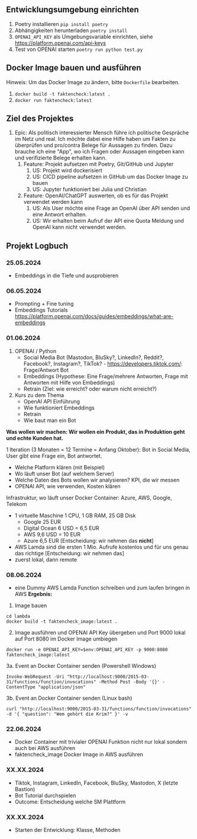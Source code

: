 ## Entwicklungsumgebung einrichten

1. Poetry installieren `pip install poetry`
2. Abhängigkeiten herunterladen `poetry install`
3. `OPENAI_API_KEY` als Umgebungsvariable einrichten, siehe https://platform.openai.com/api-keys
4. Test von OPENAI starten `poetry run python test.py`

## Docker Image bauen und ausführen
Hinweis: Um das Docker Image zu ändern, bitte `Dockerfile` bearbeiten.
1. `docker build -t faktencheck:latest .`
1. `docker run faktencheck:latest`

## Ziel des Projektes

1. Epic: Als politisch interessierter Mensch führe ich politische Gespräche im Netz und real. Ich möchte dabei eine Hilfe haben um Fakten zu überprüfen und pro/contra Belege für Aussagen zu finden. Dazu brauche ich eine "App", wo ich Fragen oder Aussagen eingeben kann und verifizierte Belege erhalten kann.
    1. Feature: Projekt aufsetzen mit Poetry, Git/GitHub und Jupyter
        1. US: Projekt wird dockerisiert
        1. US: CICD pipeline aufsetzen in GitHub um das Docker Image zu bauen
        1. US: Jupyter funktioniert bei Julia und Christian
    1. Feature: OpenAI/ChatGPT auswerten, ob es für das Projekt verwendet werden kann 
        1. US: Als User möchte eine Frage an OpenAI über API senden und eine Antwort erhalten.
        1. US: Wir erhalten beim Aufruf der API eine Quota Meldung und OpenAI kann nicht verwendet werden.

## Projekt Logbuch

### 25.05.2024
- Embeddings in die Tiefe und ausprobieren

### 06.05.2024
- Prompting + Fine tuning
- Embeddings Tutorials https://platform.openai.com/docs/guides/embeddings/what-are-embeddings

### 01.06.2024
1. OPENAI / Python
    - Social Media Bot (Mastodon, BluSky?, LinkedIn?, Reddit?, Facebook?, Instagram?, TikTok? - https://developers.tiktok.com/: Frage/Antwort Bot
    - Embeddings (Hypothese: Eine Frage/mehrere Antworten, Frage mit Antworten mit Hilfe von Embeddings)
    - Retrain (Ziel: wie erreicht? oder warum nicht erreicht?)
2. Kurs zu dem Thema
    - OpenAI API Einführung
    - Wie funktioniert Embeddings
    - Retrain
    - Wie baut man ein Bot

**Was wollen wir machen: Wir wollen ein Produkt, das in Produktion geht und echte Kunden hat.**

1 Iteration (3 Monaten = 12 Termine = Anfang Oktober): Bot in Social Media, User gibt eine Frage ein, Bot antwortet.
- Welche Platform klären (mit Beispiel)
- Wo läuft unser Bot (auf welchem Server)
- Welche Daten des Bots wollen wir analysieren? KPI, die wir messen
- OPENAI API, wie verwenden, Kosten klären

Infrastruktur, wo läuft unser Docker Container: Azure, AWS, Google, Telekom
- 1 virtuelle Maschine 1 CPU, 1 GB RAM, 25 GB Disk
    - Google 25 EUR
    - Digital Ocean 6 USD = 6,5 EUR
    - AWS 9,6 USD = 10 EUR 
    - Azure 6,5 EUR
  [Entscheidung: wir nehmen das **nicht**]
- AWS Lamda sind die ersten 1 Mio. Aufrufe kostenlos und für uns genau das richtige
  [Entscheidung: wir nehmen das]
- zuerst lokal, dann remote

### 08.06.2024
- eine Dummy AWS Lamda Function schreiben und zum laufen bringen in AWS
**Ergebnis:**

1. Image bauen
```
cd lambda
docker build -t faktencheck_image:latest . 
```

2. Image ausführen und OPENAI API Key übergeben und Port 9000 lokal auf Port 8080 im Docker Image umbiegen
```
docker run -e OPENAI_API_KEY=$env:OPENAI_API_KEY -p 9000:8080 faktencheck_image:latest
```

3a. Event an Docker Container senden (Powershell Windows)
```
Invoke-WebRequest -Uri "http://localhost:9000/2015-03-31/functions/function/invocations" -Method Post -Body '{}' -ContentType "application/json"
```

3b. Event an Docker Container senden (Linux bash)
```
curl "http://localhost:9000/2015-03-31/functions/function/invocations" -d '{ "question": "Wem gehört die Krim?" }' -v
```

### 22.06.2024
- Docker Container mit trivialer OPENAI Funktion nicht nur lokal sondern auch bei AWS ausführen
- faktencheck_image Docker Image in AWS ausführen

### XX.XX.2024
- Tiktok, Instagram, LinkedIn, Facebook, BluSky, Mastodon, X (letzte Bastion)
- Bot Tutorial durchspielen
- Outcome: Entscheidung welche SM Plattform

### XX.XX.2024
- Starten der Entwicklung: Klasse, Methoden
